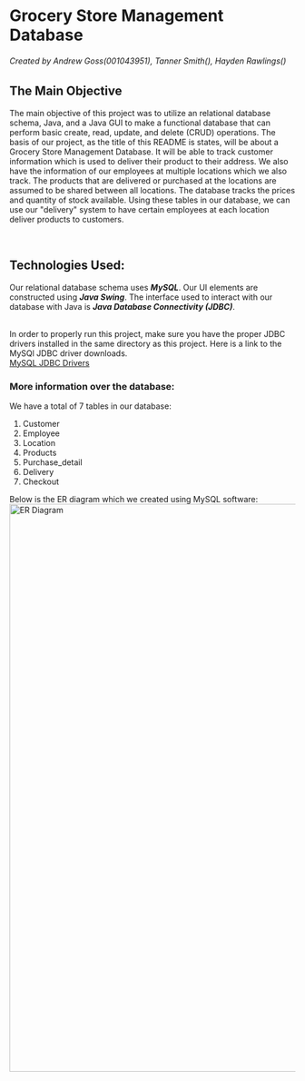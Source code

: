 # Grocery Store Management Database
###### Created by Andrew Goss(001043951), Tanner Smith(), Hayden Rawlings()

## The Main Objective
The main objective of this project was to utilize an relational database schema, Java, and a Java GUI to make a 
functional database that can perform basic create, read, update, and delete (CRUD) operations. 
The basis of our project, as the title of this README is states, will be about a Grocery Store Management Database. 
It will be able to track customer information which is used to deliver their product to their address. We also 
have the information of our employees at multiple locations which we also track. The products that are delivered 
or purchased at the locations are assumed to be shared between all locations. The database tracks the prices 
and quantity of stock available. Using these tables in our database, we can use our "delivery" system to have 
certain employees at each location deliver products to customers. 

<br>

## Technologies Used:
Our relational database schema uses <strong><em>MySQL</em></strong>. Our UI elements are constructed using 
<strong><em>Java Swing</em></strong>. The interface used to interact with our database with Java is 
<strong><em>Java Database Connectivity (JDBC)</em></strong>.<br><br>

In order to properly run this project, make sure you have the proper JDBC drivers installed in the same directory
as this project. Here is a link to the MySQl JDBC driver downloads.<br>
<a href="https://www.mysql.com/products/connector/">MySQL JDBC Drivers</a>

### More information over the database:
We have a total of 7 tables in our database:
<ol>
  <li>Customer</li>
  <li>Employee</li>
  <li>Location</li>
  <li>Products</li>
  <li>Purchase_detail</li>
  <li>Delivery</li>
  <li>Checkout</li>
</ol>
Below is the ER diagram which we created using MySQL software:<br>

<img src="https://github.com/mello9494/Database_Project/assets/125573542/5e1a8a98-2de7-4160-9004-fc7d1b8f5dd9" alt="ER Diagram" width ="1000px" height="1000px">


